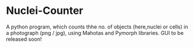 Nuclei-Counter
==============

A python program, which counts thhe no. of objects (here,nuclei or cells) in a photograph (png / jpg), using Mahotas and Pymorph libraries. GUI to be released soon! 
